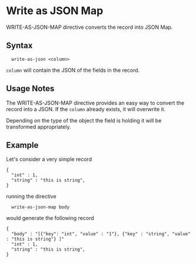 # Write as JSON Map

WRITE-AS-JSON-MAP directive converts the record into JSON Map.

## Syntax
```
  write-as-json <column>
```

```column``` will contain the JSON of the fields in the record.

## Usage Notes

The WRITE-AS-JSON-MAP directive provides an easy way to convert the record
into a JSON. If the ```column``` already exists, it will overwrite it.

Depending on the type of the object the field is holding it will be transformed
appropriately.

## Example

Let's consider a very simple record
```
{
  "int" : 1,
  "string" : "this is string",
}
```

running the directive
```
  write-as-json-map body
```

would generate the following record

```
{
  "body" : "[{"key": "int", "value" : "1"}, {"key" : "string", "value" : "this is string"} ]"
  "int" : 1,
  "string" : "this is string",
}
```